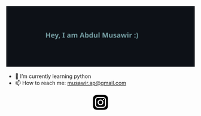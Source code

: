 <img src="github-banner.svg">

- 🌱 I’m currently learning python
- 📫 How to reach me: musawir.ap@gmail.com


<center>
  <a href="https://www.instagram.com/musawir_ap/">
    <img src="instagram (1).svg"> </a>
</center>
